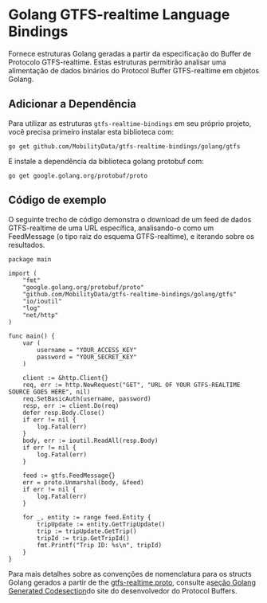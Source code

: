 # Golang GTFS-realtime Language Bindings

Fornece estruturas Golang geradas a partir da especificação do  Buffer de  Protocolo GTFS-realtime. Estas estruturas permitirão analisar uma alimentação de dados binários do Protocol Buffer GTFS-realtime em objetos Golang.

## Adicionar a Dependência

Para utilizar as estruturas `gtfs-realtime-bindings` em seu próprio projeto, você precisa primeiro instalar esta biblioteca com:

    go get github.com/MobilityData/gtfs-realtime-bindings/golang/gtfs

E instale a dependência da biblioteca golang protobuf com:

    go get google.golang.org/protobuf/proto

## Código de exemplo

O seguinte trecho de código demonstra o download de um feed de dados GTFS-realtime de uma URL específica, analisando-o como um FeedMessage (o tipo raiz do esquema GTFS-realtime), e iterando sobre os resultados.

```golang
package main

import (
    "fmt"
    "google.golang.org/protobuf/proto"
    "github.com/MobilityData/gtfs-realtime-bindings/golang/gtfs"
    "io/ioutil"
    "log"
    "net/http"
)

func main() {
    var (
        username = "YOUR_ACCESS_KEY"
        password = "YOUR_SECRET_KEY"
    )

    client := &http.Client{}
    req, err := http.NewRequest("GET", "URL OF YOUR GTFS-REALTIME SOURCE GOES HERE", nil)
    req.SetBasicAuth(username, password)
    resp, err := client.Do(req)
    defer resp.Body.Close()
    if err != nil {
        log.Fatal(err)
    }
    body, err := ioutil.ReadAll(resp.Body)
    if err != nil {
        log.Fatal(err)
    }

    feed := gtfs.FeedMessage{}
    err = proto.Unmarshal(body, &feed)
    if err != nil {
        log.Fatal(err)
    }

    for _, entity := range feed.Entity {
        tripUpdate := entity.GetTripUpdate()
        trip := tripUpdate.GetTrip()
        tripId := trip.GetTripId()
        fmt.Printf("Trip ID: %s\n", tripId)
    }
}
```

Para mais detalhes sobre as convenções de nomenclatura para os structs Golang gerados a partir de the [gtfs-realtime.proto](https://github.com/google/transit/blob/master/gtfs-realtime/proto/gtfs-realtime.proto), consulte a[seção Golang Generated Codesection](https://developers.google.com/protocol-buffers/docs/reference/go-generated)do site do desenvolvedor do Protocol Buffers.

